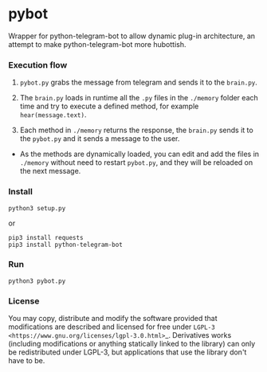 # pybot

Wrapper for python-telegram-bot to allow dynamic plug-in architecture, an attempt to make python-telegram-bot more hubottish.

### Execution flow

1. `pybot.py` grabs the message from telegram and sends it to the `brain.py`.

1. The `brain.py` loads in runtime all the `.py` files in the `./memory` folder each time and try to execute a defined method, for example `hear(message.text)`.

1. Each method in `./memory` returns the response, the `brain.py` sends it to the `pybot.py` and it sends a message to the user.

* As the methods are dynamically loaded, you can edit and add the files in `./memory` without need to restart `pybot.py`, and they will be reloaded on the next message.

### Install

```
python3 setup.py
```

or

```
pip3 install requests
pip3 install python-telegram-bot
```

### Run

```
python3 pybot.py
```

### License

You may copy, distribute and modify the software provided that modifications are described and licensed for free under `LGPL-3 <https://www.gnu.org/licenses/lgpl-3.0.html>`_. Derivatives works (including modifications or anything statically linked to the library) can only be redistributed under LGPL-3, but applications that use the library don't have to be.
